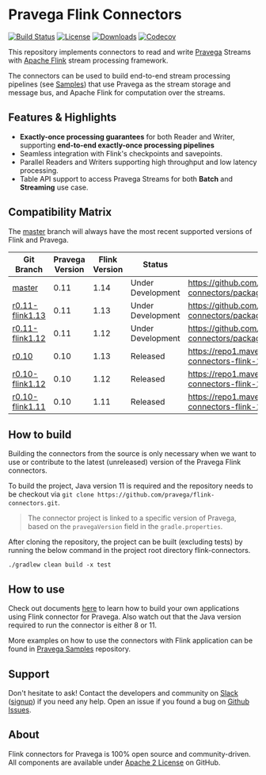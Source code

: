 <!--
Copyright Pravega Authors.

Licensed under the Apache License, Version 2.0 (the "License");
you may not use this file except in compliance with the License.
You may obtain a copy of the License at

    http://www.apache.org/licenses/LICENSE-2.0

Unless required by applicable law or agreed to in writing, software
distributed under the License is distributed on an "AS IS" BASIS,
WITHOUT WARRANTIES OR CONDITIONS OF ANY KIND, either express or implied.
See the License for the specific language governing permissions and
limitations under the License.
-->

# Pravega Flink Connectors

[![Build Status](https://img.shields.io/github/workflow/status/pravega/flink-connectors/build)](https://github.com/pravega/flink-connectors/actions/workflows/build.yml?query=branch%3Amaster) [![License](https://img.shields.io/github/license/pravega/flink-connectors)](https://github.com/pravega/flink-connectors/blob/master/LICENSE) [![Downloads](https://img.shields.io/github/downloads/pravega/flink-connectors/total)](https://github.com/pravega/flink-connectors/releases) [![Codecov](https://img.shields.io/codecov/c/github/pravega/flink-connectors)](https://app.codecov.io/gh/pravega/flink-connectors/)

This repository implements connectors to read and write [Pravega](http://pravega.io/) Streams with [Apache Flink](http://flink.apache.org/) stream processing framework.

The connectors can be used to build end-to-end stream processing pipelines (see [Samples](https://github.com/pravega/pravega-samples)) that use Pravega as the stream storage and message bus, and Apache Flink for computation over the streams.

## Features & Highlights

- **Exactly-once processing guarantees** for both Reader and Writer, supporting **end-to-end exactly-once processing pipelines**
- Seamless integration with Flink's checkpoints and savepoints.
- Parallel Readers and Writers supporting high throughput and low latency processing.
- Table API support to access Pravega Streams for both **Batch** and **Streaming** use case.

## Compatibility Matrix

The [master](https://github.com/pravega/flink-connectors) branch will always have the most recent
supported versions of Flink and Pravega.

| Git Branch | Pravega Version | Flink Version | Status | Artifact Link |
|-------------------------------------------------------------------------------------|------|------|-------------------|----------------------------------------------------------------------------------------|
| [master](https://github.com/pravega/flink-connectors)                               | 0.11 | 1.14 | Under Development | https://github.com/pravega/flink-connectors/packages/1076644|
| [r0.11-flink1.13](https://github.com/pravega/flink-connectors/tree/r0.11-flink1.13) | 0.11 | 1.13 | Under Development | https://github.com/pravega/flink-connectors/packages/910737 |
| [r0.11-flink1.12](https://github.com/pravega/flink-connectors/tree/r0.11-flink1.12) | 0.11 | 1.12 | Under Development | https://github.com/pravega/flink-connectors/packages/887087 |
| [r0.10](https://github.com/pravega/flink-connectors/tree/r0.10)                      | 0.10 | 1.13 | Released          | https://repo1.maven.org/maven2/io/pravega/pravega-connectors-flink-1.13_2.12/0.10.1/    |
| [r0.10-flink1.12](https://github.com/pravega/flink-connectors/tree/r0.10-flink1.12)  | 0.10 | 1.12 | Released          | https://repo1.maven.org/maven2/io/pravega/pravega-connectors-flink-1.12_2.12/0.10.1/    |
| [r0.10-flink1.11](https://github.com/pravega/flink-connectors/tree/r0.10-flink1.11)   | 0.10 | 1.11 | Released          | https://repo1.maven.org/maven2/io/pravega/pravega-connectors-flink-1.11_2.12/0.10.1/    |

## How to build

Building the connectors from the source is only necessary when we want to use or contribute to the latest (unreleased) version of the Pravega Flink connectors.

To build the project, Java version 11 is required and the repository needs to be checkout via `git clone https://github.com/pravega/flink-connectors.git`.

> The connector project is linked to a specific version of Pravega, based on the `pravegaVersion` field in the `gradle.properties`.

After cloning the repository, the project can be built (excluding tests) by running the below command in the project root directory flink-connectors.

```./gradlew clean build -x test```

## How to use

Check out documents [here](https://github.com/pravega/flink-connectors/blob/master/documentation/src/docs/dev-guide.md) to learn how to build your own applications using Flink connector for Pravega. Also watch out that the Java version required to run the connector is either 8 or 11.

More examples on how to use the connectors with Flink application can be found in [Pravega Samples](https://github.com/pravega/pravega-samples/tree/master/flink-connector-examples) repository.

## Support

Don't hesitate to ask! Contact the developers and community on [Slack](https://pravega-io.slack.com/) ([signup](https://pravega-slack-invite.herokuapp.com/)) if you need any help. Open an issue if you found a bug on [Github Issues](https://github.com/pravega/flink-connectors/issues).

## About

Flink connectors for Pravega is 100% open source and community-driven. All components are available
under [Apache 2 License](https://www.apache.org/licenses/LICENSE-2.0.html) on GitHub.
